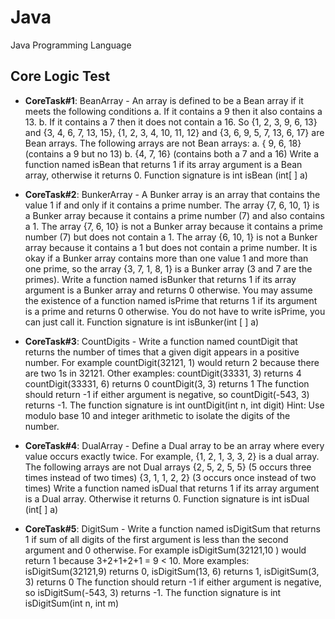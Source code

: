 # Java
Java Programming Language

## Core Logic Test
- **CoreTask#1**: BeanArray - An array is defined to be a Bean array if it meets the following conditions a. If it contains a 9 then it also contains a 13. b. If it  contains a 7 then it does not contain a 16. So {1, 2, 3, 9, 6, 13} and {3, 4, 6, 7, 13, 15}, {1, 2, 3, 4, 10, 11, 12} and {3, 6, 9, 5, 7, 13, 6, 17} are Bean arrays. The following arrays are not Bean arrays: a. { 9, 6, 18} (contains a 9 but no 13) b. {4, 7, 16} (contains both a 7 and a 16) Write a function named isBean that returns 1 if its array argument is a Bean array, otherwise it returns 0. Function signature is int isBean (int[ ] a)

- **CoreTask#2**: BunkerArray - A Bunker array is an array that contains the value 1 if and only if it contains a prime number. The array {7, 6, 10, 1} is a Bunker array because it contains a prime number (7) and also contains a 1. The array {7, 6, 10} is not a Bunker array because it contains a prime number (7) but does not contain a 1. The array {6, 10, 1} is not a Bunker array because it contains a 1 but does not contain a prime number. It is okay if a Bunker array contains more than one value 1 and more than one prime, so the array {3, 7, 1, 8, 1} is a Bunker array (3 and 7 are the primes). Write a function named isBunker that returns 1 if its array argument is a Bunker array and returns 0 otherwise. You may assume the existence of a function named isPrime that returns 1 if its argument is a prime and returns 0 otherwise. You do not have to write isPrime, you can just call it. Function signature is int isBunker(int [ ] a)

- **CoreTask#3**: CountDigits - Write a function named countDigit that returns the number of times that a given digit appears in a positive number. For example countDigit(32121, 1) would return 2 because there are two 1s in 32121. Other examples: countDigit(33331, 3) returns 4 countDigit(33331, 6) returns 0 countDigit(3, 3) returns 1 The function should return -1 if either argument is negative, so countDigit(-543, 3) returns -1. The function signature is int ountDigit(int n, int digit) Hint: Use modulo base 10 and integer arithmetic to isolate the digits of the number.

- **CoreTask#4**: DualArray - Define a Dual array to be an array where every value occurs exactly twice. For example, {1, 2, 1, 3, 3, 2} is a dual array. The following arrays are not Dual arrays {2, 5, 2, 5, 5} (5 occurs three times instead of two times) {3, 1, 1, 2, 2} (3 occurs once instead of two times) Write a function named isDual that returns 1 if its array argument is a Dual array. Otherwise it returns 0. Function signature is int isDual (int[ ] a) 

- **CoreTask#5**: DigitSum - Write a function named isDigitSum that returns 1 if sum of all digits of the first argument is less than the second argument and 0 otherwise. For example isDigitSum(32121,10 ) would return 1 because 3+2+1+2+1 = 9 < 10. More examples: isDigitSum(32121,9) returns 0, isDigitSum(13, 6) returns 1, isDigitSum(3, 3) returns 0 The function should return -1 if either argument is negative, so isDigitSum(-543, 3) returns -1. The function signature is int isDigitSum(int n, int m)
